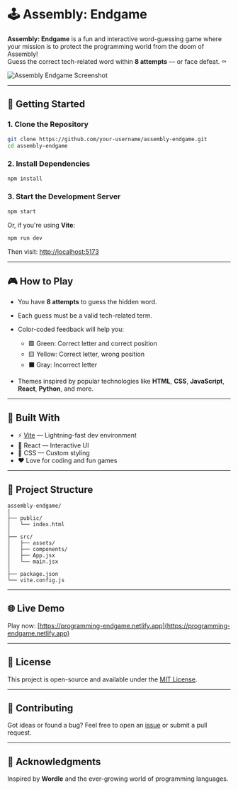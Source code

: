 
# 🕹️ Assembly: Endgame

**Assembly: Endgame** is a fun and interactive word-guessing game where your mission is to protect the programming world from the doom of Assembly!  
Guess the correct tech-related word within **8 attempts** — or face defeat. ⚰️

![Assembly Endgame Screenshot](./assets/screenshot.png) <!-- Replace with correct path if needed -->

---

## 🚀 Getting Started

### 1. Clone the Repository

```bash
git clone https://github.com/your-username/assembly-endgame.git
cd assembly-endgame
````

### 2. Install Dependencies

```bash
npm install
```

### 3. Start the Development Server

```bash
npm start
```

Or, if you're using **Vite**:

```bash
npm run dev
```

Then visit: [http://localhost:5173](http://localhost:5173)

---

## 🎮 How to Play

* You have **8 attempts** to guess the hidden word.
* Each guess must be a valid tech-related term.
* Color-coded feedback will help you:

  * 🟩 Green: Correct letter and correct position
  * 🟨 Yellow: Correct letter, wrong position
  * ⬛ Gray: Incorrect letter
* Themes inspired by popular technologies like **HTML**, **CSS**, **JavaScript**, **React**, **Python**, and more.

---

## 🔧 Built With

* ⚡ [Vite](https://vitejs.dev/) — Lightning-fast dev environment
* 🧠 React — Interactive UI
* 🎨 CSS — Custom styling
* ❤️ Love for coding and fun games

---

## 📂 Project Structure

```
assembly-endgame/
│
├── public/
│   └── index.html
│
├── src/
│   ├── assets/
│   ├── components/
│   ├── App.jsx
│   └── main.jsx
│
├── package.json
└── vite.config.js
```

---

## 🌐 Live Demo

Play now: [https://programming-endgame.netlify.app](https://programming-endgame.netlify.app)

---

## 📜 License

This project is open-source and available under the [MIT License](LICENSE).

---

## 🤝 Contributing

Got ideas or found a bug? Feel free to open an [issue](https://github.com/your-username/assembly-endgame/issues) or submit a pull request.

---

## 🙌 Acknowledgments

Inspired by **Wordle** and the ever-growing world of programming languages.

```
